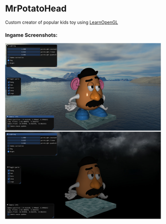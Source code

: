 # MrPotatoHead
Custom creator of popular kids toy using [LearnOpenGL](https://github.com/matf-racunarska-grafika/LearnOpenGL/)

### Ingame Screenshots:
![alt text](resources\textures\day.png "Day")
![alt text](resources\textures\night.png "Night")

